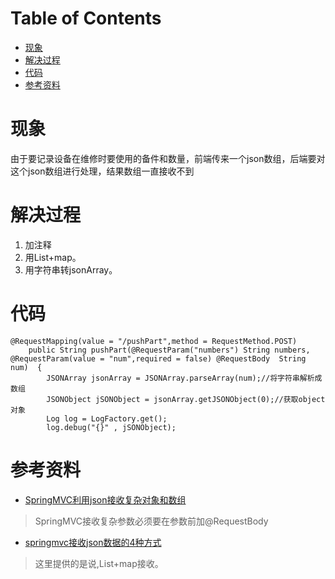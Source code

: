 # Table of Contents

* [现象](#现象)
* [解决过程](#解决过程)
* [代码](#代码)
* [参考资料](#参考资料)


# 现象
由于要记录设备在维修时要使用的备件和数量，前端传来一个json数组，后端要对这个json数组进行处理，结果数组一直接收不到

# 解决过程
1. 加注释
2. 用List+map。
3. 用字符串转jsonArray。
# 代码
```
@RequestMapping(value = "/pushPart",method = RequestMethod.POST)
    public String pushPart(@RequestParam("numbers") String numbers, @RequestParam(value = "num",required = false) @RequestBody  String num)  {
        JSONArray jsonArray = JSONArray.parseArray(num);//将字符串解析成数组
        JSONObject jSONObject = jsonArray.getJSONObject(0);//获取object对象
        Log log = LogFactory.get();
        log.debug("{}" , jSONObject);
```
# 参考资料
- [SpringMVC利用json接收复杂对象和数组](https://blog.csdn.net/qq_42131246/article/details/83105221)
> SpringMVC接收复杂参数必须要在参数前加@RequestBody
- [springmvc接收json数据的4种方式](https://blog.csdn.net/weixin_39220472/article/details/80725574)
> 这里提供的是说,List+map接收。
